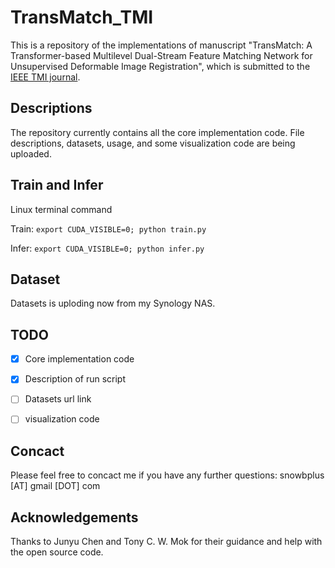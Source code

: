 # TransMatch_TMI
This is a repository of the implementations of manuscript "TransMatch: A Transformer-based Multilevel Dual-Stream Feature Matching Network for Unsupervised Deformable Image Registration", which is submitted to the [IEEE TMI journal](https://ieeexplore.ieee.org/xpl/RecentIssue.jsp?punumber=42).

## Descriptions
The repository currently contains all the core implementation code. File descriptions, datasets, usage, and some visualization code are being uploaded.

## Train and Infer
Linux terminal command

Train: ```export CUDA_VISIBLE=0; python train.py```

Infer: ```export CUDA_VISIBLE=0; python infer.py```

## Dataset
Datasets is uploding now from my Synology NAS.

## TODO
- [x] Core implementation code
- [x] Description of run script
- [ ] Datasets url link
- [ ] visualization code


## Concact
Please feel free to concact me if you have any further questions: snowbplus [AT] gmail [DOT] com


## Acknowledgements
Thanks to Junyu Chen and Tony C. W. Mok for their guidance and help with the open source code.

